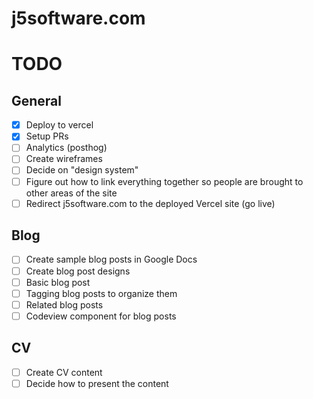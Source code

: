 # j5software.com

# TODO

## General

- [x] Deploy to vercel
- [x] Setup PRs
- [ ] Analytics (posthog)
- [ ] Create wireframes
- [ ] Decide on "design system"
- [ ] Figure out how to link everything together so people are brought to other areas of the site
- [ ] Redirect j5software.com to the deployed Vercel site (go live)

## Blog

- [ ] Create sample blog posts in Google Docs
- [ ] Create blog post designs
- [ ] Basic blog post
- [ ] Tagging blog posts to organize them
- [ ] Related blog posts
- [ ] Codeview component for blog posts

## CV

- [ ] Create CV content
- [ ] Decide how to present the content
